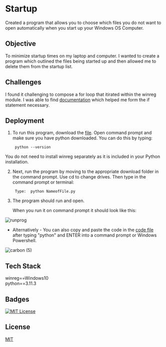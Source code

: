 # Startup 

Created a program that allows you to choose which files you do not want to open automatically when you start up your Windows OS Computer.


## Objective 
To minimize startup times on my laptop and computer.  I wanted to create a program which outlined the files being started up and then allowed me to delete them from the startup list. 

## Challenges 
I found it challenging to compose a for loop that itirated within the winreg module.  I was able to find [documentation](https://docs.python.org/3/library/winreg.html) which helped me form the if statement necessary. 


## Deployment

1. To run this program, download the [file](https://github.com/guzmanwolfrank/Python/blob/main/Startup/startup_programs.py). Open command prompt and make sure you have python downloaded. You can do this by typing:

        python --version

You do not need to install winreg separately as it is included in your Python installation. 


2. Next, run the program by moving to the appropriate download folder in the command prompt. Use cd to change drives. Then type in the command prompt or terminal:



        Type:  python NameofFile.py


3. The program should run and open.


    When you run it on command prompt it should look like this:


![runprog](https://user-images.githubusercontent.com/29739578/229173025-95577ed1-678b-4e2f-9af2-c102852be1d1.jpg)






- Alternatively -
You can also copy and paste the code in the  [code file](https://github.com/guzmanwolfrank/Python/blob/main/Startup/startup_programs.py) after typing "python" and ENTER into a command prompt or Windows Powershell.

![carbon (5)](https://github.com/guzmanwolfrank/Python/assets/29739578/d2a042f3-386e-4b36-a51c-522a256a1d5b)



## Tech Stack

winreg==Windows10 </br>
python==3.11.3

## Badges

[![MIT License](https://img.shields.io/badge/License-MIT-green.svg)](https://choosealicense.com/licenses/mit/)


## License

[MIT](https://choosealicense.com/licenses/mit/)



   


